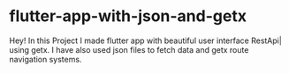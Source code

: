 # flutter-app-with-json-and-getx
Hey! In this Project I made flutter app with beautiful user interface RestApi| using getx. I have also used json files to fetch data and getx route navigation systems.
